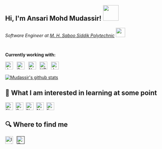 <h2> Hi, I'm Ansari Mohd Mudassir! <img src="https://media3.giphy.com/media/VFGsPXfFeIcGdtwAIC/200.webp?cid=ecf05e47y3ib24yq1o8ig2z6cdo2fj38nc6bdly0gojbzwvy&rid=200.webp&ct=s" width="50"></h2>
<!-- <img align='right' src="https://media.giphy.com/media/ieyl9zmCjO4b4t6qoY/giphy.gif" width="230"> -->
<p><em>Software Engineer at <a href="https://eventsmhssp.in/">M. H. Saboo Siddik Polytechnic</a>
<img src="https://media.giphy.com/media/fYSnHlufseco8Fh93Z/giphy.gif" width="30"></br>
</em></p>
</br>

**Currently working with:**

[<img src="https://img.shields.io/badge/JavaScript-323330?style=for-the-badge&logo=javascript&logoColor=F7DF1E" alt="Java logo" title="Java" height="25" />](https://www.java.com/en/)
&nbsp;
[<img src="https://img.shields.io/badge/Python-14354C?style=for-the-badge&logo=python&logoColor=white" alt="Python logo" title="Python" height="25" />](https://www.python.org/)
&nbsp;
[<img src="https://img.shields.io/badge/Visual_Studio_Code-0078D4?style=for-the-badge&logo=visual%20studio%20code&logoColor=white" alt="NodeJS logo" title="Node.js" height="25" />](https://www.nodejs.org/)
&nbsp;
[<img src="https://img.shields.io/badge/HTML5-E34F26?style=for-the-badge&logo=html5&logoColor=white" alt="HTML5 logo" title="HTML5" height="25" />](https://html.spec.whatwg.org/tn)
&nbsp;
[<img src="https://img.shields.io/badge/Java-ED8B00?style=for-the-badge&logo=java&logoColor=white" alt="Java logo" title="Java" height="25" />](https://www.java.com/en/)
&nbsp;



[![Mudassir's github stats](https://github-readme-stats.vercel.app/api?username=maazongit&show_icons=true&theme=merko)](https://github.com/maazongit)


## 👾  What I am interested in learning at some point

<img src="https://img.shields.io/badge/Flutter-282C34?logo=flutter&logoColor=02569B" alt="Flutter logo" title="Flutter" height="25" />&nbsp;
<img src="https://img.shields.io/badge/Sass-282C34?logo=sass&logoColor=CC6699" alt="Sass logo" title="Sass" height="25" />&nbsp;
<img src="https://img.shields.io/badge/Node.js-282C34?logo=node.js&logoColor=339933" alt="Node.js logo" title="Node.js" height="25" />&nbsp;
<img src="https://img.shields.io/badge/Next.js-282C34?logo=next.js&logoColor=FFFFFF" alt="Next.js logo" title="Next.js" height="25" />&nbsp;
<img src="https://img.shields.io/badge/Express-282C34?logo=express&logoColor=FFFFFF" alt="Express.js logo" title="Express.js" height="25" />


## 🔍  Where to find me

[<img src="https://img.shields.io/badge/Instagram-282C34?logo=instagram&logoColor=db00db" alt="Instagram logo" title="Instagram" height="25" />](https://www.instagram.com/mudassir.ia/)
&nbsp;
[<img src="https://img.shields.io/badge/mudassirimranansari@gmail.com-282C34?logo=gmail&logoColor=0077B5" alt="G-Mail logo" title="G-Mail" height="25" />]()
